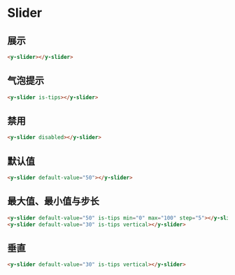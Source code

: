 # Slider

## 展示

```html preview
<y-slider></y-slider>
```

## 气泡提示

```html preview
<y-slider is-tips></y-slider>
```

## 禁用

```html preview
<y-slider disabled></y-slider>
```

## 默认值

```html preview
<y-slider default-value="50"></y-slider>
```

## 最大值、最小值与步长

```html preview
<y-slider default-value="50" is-tips min="0" max="100" step="5"></y-slider>
<y-slider default-value="30" is-tips vertical></y-slider>
```

## 垂直

```html preview
<y-slider default-value="30" is-tips vertical></y-slider>
```
